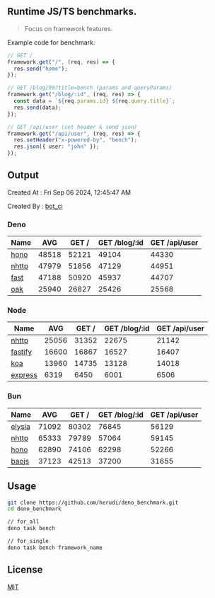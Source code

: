 ## Runtime JS/TS benchmarks.

> Focus on framework features.

Example code for benchmark.
```ts
// GET /
framework.get("/", (req, res) => {
  res.send("home");
});

// GET /blog/99?title=bench (params and queryParams)
framework.get("/blog/:id", (req, res) => {
  const data = `${req.params.id} ${req.query.title}`;
  res.send(data);
});

// GET /api/user (set header & send json)
framework.get("/api/user", (req, res) => {
  res.setHeader("x-powered-by", "bench");
  res.json({ user: "john" });
});
```

## Output
Created At : Fri Sep 06 2024, 12:45:47 AM

Created By : [bot_ci](https://github.com/herudi/deno_benchmarks/commits?author=github-actions%5Bbot%5D)


### Deno
|Name|AVG|GET /|GET /blog/:id|GET /api/user|
|----|----|----|----|----|
|[hono](https://github.com/honojs/hono)|48518|52121|49104|44330|
|[nhttp](https://github.com/nhttp/nhttp)|47979|51856|47129|44951|
|[fast](https://github.com/danteissaias/fast)|47188|50920|45937|44707|
|[oak](https://github.com/oakserver/oak)|25940|26827|25426|25568|
  


### Node
|Name|AVG|GET /|GET /blog/:id|GET /api/user|
|----|----|----|----|----|
|[nhttp](https://github.com/nhttp/nhttp)|25056|31352|22675|21142|
|[fastify](https://github.com/fastify/fastify)|16600|16867|16527|16407|
|[koa](https://github.com/koajs/koa)|13960|14735|13128|14018|
|[express](https://github.com/expressjs/express)|6319|6450|6001|6506|
  


### Bun
|Name|AVG|GET /|GET /blog/:id|GET /api/user|
|----|----|----|----|----|
|[elysia](https://github.com/elysiajs/elysia)|71092|80302|76845|56129|
|[nhttp](https://github.com/nhttp/nhttp)|65333|79789|57064|59145|
|[hono](https://github.com/honojs/hono)|62890|74106|62298|52266|
|[baojs](https://github.com/mattreid1/baojs)|37123|42513|37200|31655|
  



## Usage

```bash
git clone https://github.com/herudi/deno_benchmark.git
cd deno_benchmark

// for_all
deno task bench

// for_single
deno task bench framework_name
```

## License

[MIT](LICENSE)

